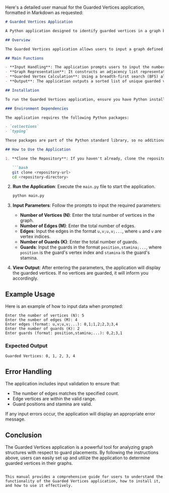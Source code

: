 Here's a detailed user manual for the Guarded Vertices application, formatted in Markdown as requested:

```markdown
# Guarded Vertices Application

A Python application designed to identify guarded vertices in a graph based on the positions and stamina of guards.

## Overview

The Guarded Vertices application allows users to input a graph defined by vertices and edges, along with the positions and stamina of guards. The application will then calculate which vertices are guarded based on the guards' abilities to reach them within their stamina limits.

## Main Functions

- **Input Handling**: The application prompts users to input the number of vertices, edges, and guards, as well as the specific edges and guard details.
- **Graph Representation**: It constructs an adjacency list representation of the graph to facilitate efficient traversal.
- **Guarded Vertex Calculation**: Using a breadth-first search (BFS) algorithm, the application determines which vertices are guarded based on the guards' stamina.
- **Output**: The application outputs a sorted list of unique guarded vertices.

## Installation

To run the Guarded Vertices application, ensure you have Python installed on your system. You can download Python from [python.org](https://www.python.org/downloads/).

### Environment Dependencies

The application requires the following Python packages:

- `collections`
- `typing`

These packages are part of the Python standard library, so no additional installation is necessary.

## How to Use the Application

1. **Clone the Repository**: If you haven't already, clone the repository containing the application files.

   ```bash
   git clone <repository-url>
   cd <repository-directory>
   ```

2. **Run the Application**: Execute the `main.py` file to start the application.

   ```bash
   python main.py
   ```

3. **Input Parameters**: Follow the prompts to input the required parameters:
   - **Number of Vertices (N)**: Enter the total number of vertices in the graph.
   - **Number of Edges (M)**: Enter the total number of edges.
   - **Edges**: Input the edges in the format `u,v;u,v;...`, where `u` and `v` are vertex indices.
   - **Number of Guards (K)**: Enter the total number of guards.
   - **Guards**: Input the guards in the format `position,stamina;...`, where `position` is the guard's vertex index and `stamina` is the guard's stamina.

4. **View Output**: After entering the parameters, the application will display the guarded vertices. If no vertices are guarded, it will inform you accordingly.

## Example Usage

Here is an example of how to input data when prompted:

```
Enter the number of vertices (N): 5
Enter the number of edges (M): 4
Enter edges (format: u,v;u,v;...): 0,1;1,2;2,3;3,4
Enter the number of guards (K): 2
Enter guards (format: position,stamina;...): 0,2;3,1
```

### Expected Output

```
Guarded Vertices: 0, 1, 2, 3, 4
```

## Error Handling

The application includes input validation to ensure that:
- The number of edges matches the specified count.
- Edge vertices are within the valid range.
- Guard positions and stamina are valid.

If any input errors occur, the application will display an appropriate error message.

## Conclusion

The Guarded Vertices application is a powerful tool for analyzing graph structures with respect to guard placements. By following the instructions above, users can easily set up and utilize the application to determine guarded vertices in their graphs.
```

This manual provides a comprehensive guide for users to understand the functionality of the Guarded Vertices application, how to install it, and how to use it effectively.